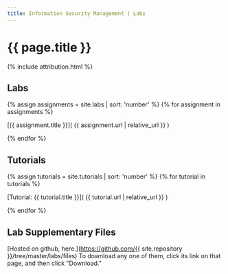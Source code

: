 ```yaml
---
title: Information Security Management | Labs
---
```

 
# {{ page.title }}

{% include attribution.html %}
 
 
## Labs

{% assign assignments = site.labs | sort: 'number' %}
{% for assignment in assignments %} 

[{{ assignment.title }}]( {{ assignment.url | relative_url }} )

{% endfor %}


## Tutorials


{% assign tutorials = site.tutorials | sort: 'number' %}
{% for tutorial in tutorials %}

[Tutorial: {{ tutorial.title }}]( {{ tutorial.url | relative_url }} )

{% endfor %}


## Lab Supplementary Files

[Hosted on github, here.](https://github.com/{{ site.repository }}/tree/master/labs/files) To download any one of them, click its link
on that page, and then click "Download." 
